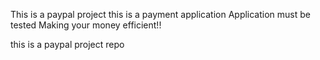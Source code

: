 This is a paypal project 
this is a payment application
Application must be tested
Making your money efficient!!
 
this is a paypal project repo
